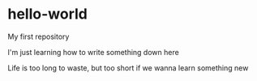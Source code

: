 # hello-world
My first repository

I'm just learning how to write something down here

Life is too long to waste, but too short if we wanna learn something new
